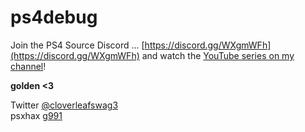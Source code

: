 # ps4debug

Join the PS4 Source Discord ... [https://discord.gg/WXgmWFh](https://discord.gg/WXgmWFh) and watch the [YouTube series on my channel](https://www.youtube.com/channel/UCpqeoSj_Bfip4v9OvWP_mIQ)!

**golden <3**

Twitter [@cloverleafswag3](https://twitter.com/cloverleafswag3)  
psxhax [g991](https://www.psxhax.com/members/g991.473299/)
